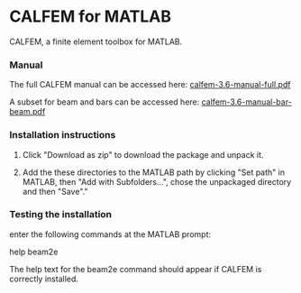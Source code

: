 # CALFEM for MATLAB
CALFEM, a finite element toolbox for MATLAB.

### Manual
The full CALFEM manual can be accessed here: [calfem-3.6-manual-full.pdf](https://github.com/CALFEM/calfem-matlab/blob/master/calfem-3.6-manual-full.pdf)

A subset for beam and bars can be accessed here: [calfem-3.6-manual-bar-beam.pdf](https://github.com/CALFEM/calfem-matlab/blob/master/calfem-3.6-manual-bar-beam.pdf)

### Installation instructions

1. Click "Download as zip" to download the package and unpack it. 

2. Add the these directories to the MATLAB path by clicking "Set path" in MATLAB, then "Add with Subfolders...", chose the unpackaged directory and then "Save"."


### Testing the installation

enter the following commands at the MATLAB prompt:

help beam2e

The help text for the beam2e command should appear if CALFEM is correctly 
installed.
